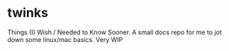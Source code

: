 # twinks
Things (I) Wish / Needed to Know Sooner. A small docs repo for me to jot down some linux/mac basics. Very WIP
